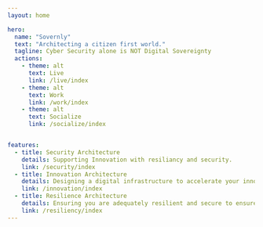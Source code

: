 ```yaml
---
layout: home

hero:
  name: "Sovernly"
  text: "Architecting a citizen first world."
  tagline: Cyber Security alone is NOT Digital Sovereignty
  actions:
    - theme: alt
      text: Live
      link: /live/index
    - theme: alt
      text: Work
      link: /work/index
    - theme: alt
      text: Socialize
      link: /socialize/index


features:
  - title: Security Architecture
    details: Supporting Innovation with resiliancy and security.
    link: /security/index
  - title: Innovation Architecture
    details: Designing a digital infrastructure to accelerate your innovation efforts.
    link: /innovation/index
  - title: Resilience Architecture
    details: Ensuring you are adequately resilient and secure to ensure your self determination.
    link: /resiliency/index
---
```


